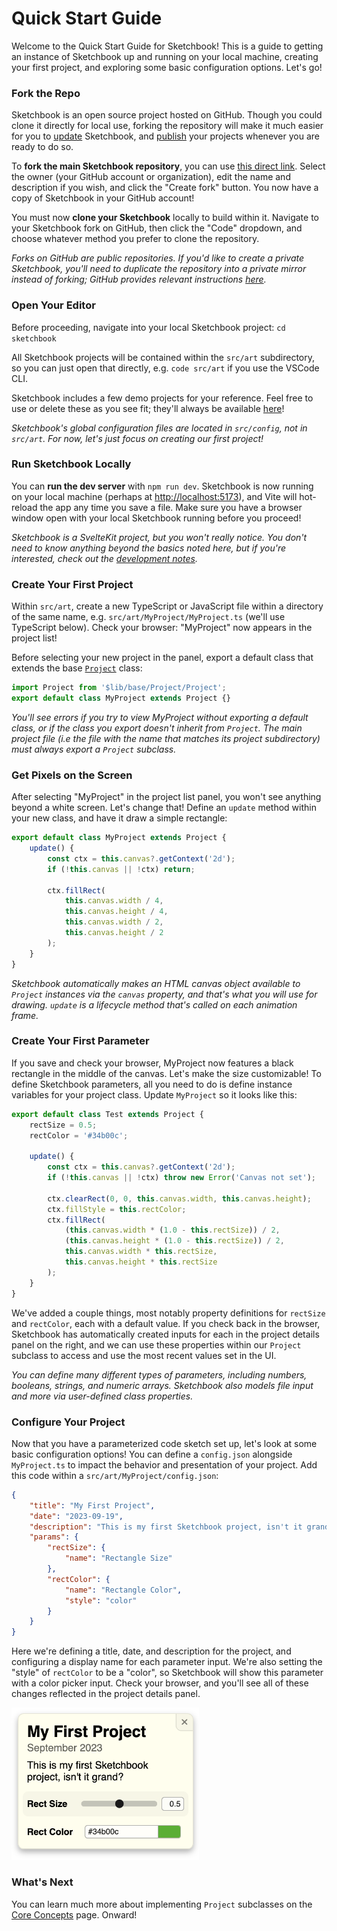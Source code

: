 # Quick Start Guide

Welcome to the Quick Start Guide for Sketchbook! This is a guide to getting an instance of Sketchbook up and running on your local machine, creating your first project, and exploring some basic configuration options. Let's go!

### Fork the Repo

Sketchbook is an open source project hosted on GitHub. Though you could clone it directly for local use, forking the repository will make it much easier for you to [update](updating.md) Sketchbook, and [publish](deploying.md) your projects whenever you are ready to do so.

To **fork the main Sketchbook repository**, you can use [this direct link](https://github.com/flatpickles/sketchbook/fork). Select the owner (your GitHub account or organization), edit the name and description if you wish, and click the "Create fork" button. You now have a copy of Sketchbook in your GitHub account!

You must now **clone your Sketchbook** locally to build within it. Navigate to your Sketchbook fork on GitHub, then click the "Code" dropdown, and choose whatever method you prefer to clone the repository.

_Forks on GitHub are public repositories. If you'd like to create a private Sketchbook, you'll need to duplicate the repository into a private mirror instead of forking; GitHub provides relevant instructions [here](https://docs.github.com/en/repositories/creating-and-managing-repositories/duplicating-a-repository)._

### Open Your Editor

Before proceeding, navigate into your local Sketchbook project: `cd sketchbook`

All Sketchbook projects will be contained within the `src/art` subdirectory, so you can just open that directly, e.g. `code src/art` if you use the VSCode CLI.

Sketchbook includes a few demo projects for your reference. Feel free to use or delete these as you see fit; they'll always be available [here](https://github.com/Longitude-Studio/sketchbook/tree/main/src/art)!

_Sketchbook's global configuration files are located in `src/config`, not in `src/art`. For now, let's just focus on creating our first project!_

### Run Sketchbook Locally

You can **run the dev server** with `npm run dev`. Sketchbook is now running on your local machine (perhaps at [http://localhost:5173](http://localhost:5173)), and Vite will hot-reload the app any time you save a file. Make sure you have a browser window open with your local Sketchbook running before you proceed!

_Sketchbook is a SvelteKit project, but you won't really notice. You don't need to know anything beyond the basics noted here, but if you're interested, check out the [development notes](dev-notes.md)._

### Create Your First Project

Within `src/art`, create a new TypeScript or JavaScript file within a directory of the same name, e.g. `src/art/MyProject/MyProject.ts` (we'll use TypeScript below). Check your browser: "MyProject" now appears in the project list!

Before selecting your new project in the panel, export a default class that extends the base [`Project`](https://github.com/flatpickles/sketchbook/blob/main/src/lib/base/Project/Project.ts) class:

```ts
import Project from '$lib/base/Project/Project';
export default class MyProject extends Project {}
```

_You'll see errors if you try to view MyProject without exporting a default class, or if the class you export doesn't inherit from `Project`. The main project file (i.e the file with the name that matches its project subdirectory) must always export a `Project` subclass._

### Get Pixels on the Screen

After selecting "MyProject" in the project list panel, you won't see anything beyond a white screen. Let's change that! Define an `update` method within your new class, and have it draw a simple rectangle:

```ts
export default class MyProject extends Project {
    update() {
        const ctx = this.canvas?.getContext('2d');
        if (!this.canvas || !ctx) return;

        ctx.fillRect(
            this.canvas.width / 4,
            this.canvas.height / 4,
            this.canvas.width / 2,
            this.canvas.height / 2
        );
    }
}
```

_Sketchbook automatically makes an HTML canvas object available to `Project` instances via the `canvas` property, and that's what you will use for drawing. `update` is a lifecycle method that's called on each animation frame._

### Create Your First Parameter

If you save and check your browser, MyProject now features a black rectangle in the middle of the canvas. Let's make the size customizable! To define Sketchbook parameters, all you need to do is define instance variables for your project class. Update `MyProject` so it looks like this:

```ts
export default class Test extends Project {
    rectSize = 0.5;
    rectColor = '#34b00c';

    update() {
        const ctx = this.canvas?.getContext('2d');
        if (!this.canvas || !ctx) throw new Error('Canvas not set');

        ctx.clearRect(0, 0, this.canvas.width, this.canvas.height);
        ctx.fillStyle = this.rectColor;
        ctx.fillRect(
            (this.canvas.width * (1.0 - this.rectSize)) / 2,
            (this.canvas.height * (1.0 - this.rectSize)) / 2,
            this.canvas.width * this.rectSize,
            this.canvas.height * this.rectSize
        );
    }
}
```

We've added a couple things, most notably property definitions for `rectSize` and `rectColor`, each with a default value. If you check back in the browser, Sketchbook has automatically created inputs for each in the project details panel on the right, and we can use these properties within our `Project` subclass to access and use the most recent values set in the UI.

_You can define many different types of parameters, including numbers, booleans, strings, and numeric arrays. Sketchbook also models file input and more via user-defined class properties._

### Configure Your Project

Now that you have a parameterized code sketch set up, let's look at some basic configuration options! You can define a `config.json` alongside `MyProject.ts` to impact the behavior and presentation of your project. Add this code within a `src/art/MyProject/config.json`:

```json
{
    "title": "My First Project",
    "date": "2023-09-19",
    "description": "This is my first Sketchbook project, isn't it grand?",
    "params": {
        "rectSize": {
            "name": "Rectangle Size"
        },
        "rectColor": {
            "name": "Rectangle Color",
            "style": "color"
        }
    }
}
```

Here we're defining a title, date, and description for the project, and configuring a display name for each parameter input. We're also setting the "style" of `rectColor` to be a "color", so Sketchbook will show this parameter with a color picker input. Check your browser, and you'll see all of these changes reflected in the project details panel.

<img src="media/myproject-details.png" style="width: 300px" />

### What's Next

You can learn much more about implementing `Project` subclasses on the [Core Concepts](core-concepts.md) page. Onward!
